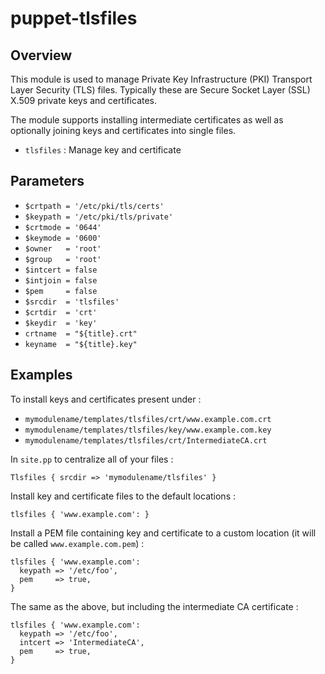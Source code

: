 # puppet-tlsfiles

## Overview

This module is used to manage Private Key Infrastructure (PKI) Transport Layer
Security (TLS) files. Typically these are Secure Socket Layer (SSL) X.509
private keys and certificates.

The module supports installing intermediate certificates as well as optionally
joining keys and certificates into single files.

* `tlsfiles` : Manage key and certificate

## Parameters

* `$crtpath = '/etc/pki/tls/certs'`
* `$keypath = '/etc/pki/tls/private'`
* `$crtmode = '0644'`
* `$keymode = '0600'`
* `$owner   = 'root'`
* `$group   = 'root'`
* `$intcert = false`
* `$intjoin = false`
* `$pem     = false`
* `$srcdir  = 'tlsfiles'`
* `$crtdir  = 'crt'`
* `$keydir  = 'key'`
* `crtname  = "${title}.crt"`
* `keyname  = "${title}.key"`

## Examples

To install keys and certificates present under :

* `mymodulename/templates/tlsfiles/crt/www.example.com.crt`
* `mymodulename/templates/tlsfiles/key/www.example.com.key`
* `mymodulename/templates/tlsfiles/crt/IntermediateCA.crt`

In `site.pp` to centralize all of your files :

```puppet
Tlsfiles { srcdir => 'mymodulename/tlsfiles' }
```

Install key and certificate files to the default locations :

```puppet
tlsfiles { 'www.example.com': }
```

Install a PEM file containing key and certificate to a custom location (it will
be called `www.example.com.pem`) :

```puppet
tlsfiles { 'www.example.com':
  keypath => '/etc/foo',
  pem     => true,
}
```

The same as the above, but including the intermediate CA certificate :
```puppet
tlsfiles { 'www.example.com':
  keypath => '/etc/foo',
  intcert => 'IntermediateCA',
  pem     => true,
}
```

